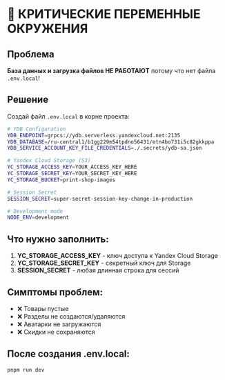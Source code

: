 # 🚨 КРИТИЧЕСКИЕ ПЕРЕМЕННЫЕ ОКРУЖЕНИЯ

## Проблема
**База данных и загрузка файлов НЕ РАБОТАЮТ** потому что нет файла `.env.local`!

## Решение
Создай файл `.env.local` в корне проекта:

```bash
# YDB Configuration
YDB_ENDPOINT=grpcs://ydb.serverless.yandexcloud.net:2135
YDB_DATABASE=/ru-central1/b1gg229m54tpdno56431/etn4bo731i5c82gkkppa
YDB_SERVICE_ACCOUNT_KEY_FILE_CREDENTIALS=./.secrets/ydb-sa.json

# Yandex Cloud Storage (S3)
YC_STORAGE_ACCESS_KEY=YOUR_ACCESS_KEY_HERE
YC_STORAGE_SECRET_KEY=YOUR_SECRET_KEY_HERE  
YC_STORAGE_BUCKET=print-shop-images

# Session Secret
SESSION_SECRET=super-secret-session-key-change-in-production

# Development mode
NODE_ENV=development
```

## Что нужно заполнить:
1. **YC_STORAGE_ACCESS_KEY** - ключ доступа к Yandex Cloud Storage
2. **YC_STORAGE_SECRET_KEY** - секретный ключ для Storage
3. **SESSION_SECRET** - любая длинная строка для сессий

## Симптомы проблем:
- ❌ Товары пустые
- ❌ Разделы не создаются/удаляются  
- ❌ Аватарки не загружаются
- ❌ Скидки не сохраняются

## После создания .env.local:
```bash
pnpm run dev
```